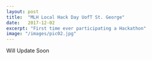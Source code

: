 ```yaml
---
layout: post
title:  "MLH Local Hack Day UofT St. George"
date:   2017-12-02
excerpt: "First time ever participating a Hackathon"
image: "/images/pic02.jpg"
---
```


Will Update Soon
